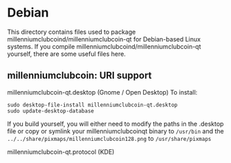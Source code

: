 
Debian
====================
This directory contains files used to package millenniumclubcoind/millenniumclubcoin-qt
for Debian-based Linux systems. If you compile millenniumclubcoind/millenniumclubcoin-qt yourself, there are some useful files here.

## millenniumclubcoin: URI support ##


millenniumclubcoin-qt.desktop  (Gnome / Open Desktop)
To install:

	sudo desktop-file-install millenniumclubcoin-qt.desktop
	sudo update-desktop-database

If you build yourself, you will either need to modify the paths in
the .desktop file or copy or symlink your millenniumclubcoinqt binary to `/usr/bin`
and the `../../share/pixmaps/millenniumclubcoin128.png` to `/usr/share/pixmaps`

millenniumclubcoin-qt.protocol (KDE)

